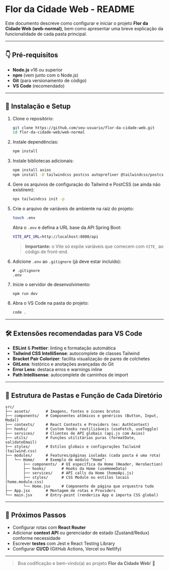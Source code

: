 # Flor da Cidade Web - README

Este documento descreve como configurar e iniciar o projeto **Flor da Cidade Web (web-normal)**, bem como apresentar uma breve explicação da funcionalidade de cada pasta principal.

---

## 👇 Pré-requisitos

* **Node.js** v16 ou superior
* **npm** (vem junto com o Node.js)
* **Git** (para versionamento de código)
* **VS Code** (recomendado)

---

## 🚀 Instalação e Setup

1. Clone o repositório:

   ```bash
   git clone https://github.com/seu-usuario/flor-da-cidade-web.git
   cd flor-da-cidade-web/web-normal
   ```

2. Instale dependências:

   ```bash
   npm install
   ```

3. Instale bibliotecas adicionais:

   ```bash
   npm install axios
   npm install -D tailwindcss postcss autoprefixer @tailwindcss/postcss
   ```

4. Gere os arquivos de configuração do Tailwind e PostCSS (se ainda não existirem):

   ```bash
   npx tailwindcss init -p
   ```

5. Crie o arquivo de variáveis de ambiente na raiz do projeto:

   ```bash
   touch .env
   ```

   Abra o `.env` e defina a URL base da API Spring Boot:

   ```bash
   VITE_API_URL=http://localhost:8080/api
   ```

   > **Importante:** o Vite só expõe variáveis que comecem com `VITE_` ao código de front-end.

6. Adicione `.env` ao `.gitignore` (já deve estar incluído):

   ```gitignore
   # .gitignore
   .env
   ```

7. Inicie o servidor de desenvolvimento:

   ```bash
   npm run dev
   ```

8. Abra o VS Code na pasta do projeto:

   ```bash
   code .
   ```

---

## 🛠 Extensões recomendadas para VS Code

* **ESLint** & **Prettier**: linting e formatação automática
* **Tailwind CSS IntelliSense**: autocomplete de classes Tailwind
* **Bracket Pair Colorizer**: facilita visualização de pares de colchetes
* **GitLens**: histórico e anotações avançadas do Git
* **Error Lens**: destaca erros e warnings inline
* **Path Intellisense**: autocomplete de caminhos de import

---

## 📁 Estrutura de Pastas e Função de Cada Diretório

```text
src/
├── assets/       # Imagens, fontes e ícones brutos
├── components/   # Componentes atômicos e genéricos (Button, Input, Modal)
├── contexts/     # React Contexts e Providers (ex: AuthContext)
├── hooks/        # Custom hooks reutilizáveis (useFetch, useToggle)
├── services/     # Clientes de API globais (api.js com Axios)
├── utils/        # Funções utilitárias puras (formatDate, validateEmail)
├── styles/       # Estilos globais e configurações Tailwind (tailwind.css)
├── modules/      # Features/páginas isoladas (cada pasta é uma rota)
│   └── Home/     # Exemplo de módulo “Home”:
│       ├── components/  # UI específica da Home (Header, HeroSection)
│       ├── hooks/       # Hooks da Home (useHomeData)
│       ├── services/    # API calls da Home (homeApi.js)
│       ├── styles/      # CSS Module ou estilos locais (home.module.css)
│       └── Home.jsx     # Componente de página que orquestra tudo
├── App.jsx       # Montagem de rotas e Providers
└── main.jsx      # Entry-point (renderiza App e importa CSS global)
```

---

## 🎯 Próximos Passos

* Configurar rotas com **React Router**
* Adicionar **context API** ou gerenciador de estado (Zustand/Redux) conforme necessidade
* Escrever **testes** com Jest e React Testing Library
* Configurar **CI/CD** (GitHub Actions, Vercel ou Netlify)

---

> Boa codificação e bem-vindo(a) ao projeto **Flor da Cidade Web**! 🌸
